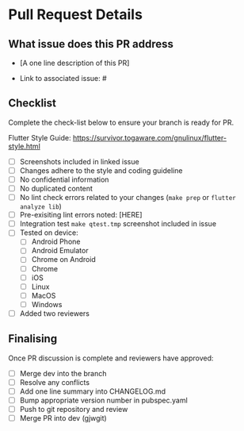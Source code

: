 # Pull Request Details

## What issue does this PR address

- [A one line description of this PR]

- Link to associated issue: #

## Checklist

Complete the check-list below to ensure your branch is ready for PR.

Flutter Style Guide: https://survivor.togaware.com/gnulinux/flutter-style.html

- [ ] Screenshots included in linked issue
- [ ] Changes adhere to the style and coding guideline
- [ ] No confidential information
- [ ] No duplicated content
- [ ] No lint check errors related to your changes (`make prep` or `flutter analyze lib`)
- [ ] Pre-exisiting lint errors noted: [HERE]
- [ ] Integration test `make qtest.tmp` screenshot included in issue
- [ ] Tested on device:
  - [ ] Android Phone
  - [ ] Android Emulator
  - [ ] Chrome on Android
  - [ ] Chrome
  - [ ] iOS
  - [ ] Linux
  - [ ] MacOS
  - [ ] Windows
- [ ] Added two reviewers

## Finalising

Once PR discussion is complete and reviewers have approved:

- [ ] Merge dev into the branch
- [ ] Resolve any conflicts
- [ ] Add one line summary into CHANGELOG.md
- [ ] Bump appropriate version number in pubspec.yaml
- [ ] Push to git repository and review
- [ ] Merge PR into dev (gjwgit)
